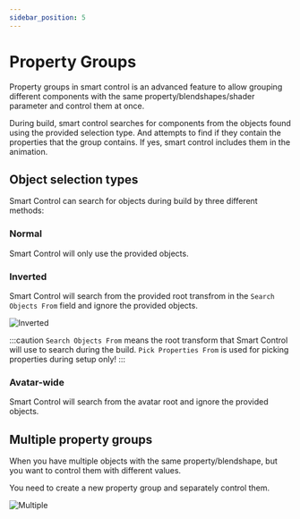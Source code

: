 ```yaml
---
sidebar_position: 5
---
```


# Property Groups

Property groups in smart control is an advanced feature to allow grouping different components with the same property/blendshapes/shader parameter and control them at once.

During build, smart control searches for components from the objects found using the provided selection type. And attempts to find if they contain the properties that the group contains.
If yes, smart control includes them in the animation.

## Object selection types

Smart Control can search for objects during build by three different methods:

### Normal

Smart Control will only use the provided objects.

### Inverted

Smart Control will search from the provided root transfrom in the `Search Objects From` field and ignore the provided objects.

![Inverted](/img/smartcontrol-propgps-inverted.PNG)

:::caution
`Search Objects From` means the root transform that Smart Control will use to search during the build. `Pick Properties From` is used for picking properties during setup only!
:::

### Avatar-wide

Smart Control will search from the avatar root and ignore the provided objects.

## Multiple property groups

When you have multiple objects with the same property/blendshape, but you want to control them with different values.

You need to create a new property group and separately control them.

![Multiple](/img/smartcontrol-propgps-multi.PNG)
